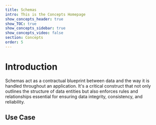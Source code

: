 ```yaml
---
title: Schemas
intro: This is the Concepts Homepage
show_concepts_header: true
show_TOC: true
show_concepts_sidebar: true
show_concepts_video: false
section: Concepts
order: 5
---
```


# Introduction
Schemas act as a contractual blueprint between data and the way it is handled throughout an application. It's a critical construct that not only outlines the structure of data entities but also enforces rules and relationships essential for ensuring data integrity, consistency, and reliability.

## Use Case